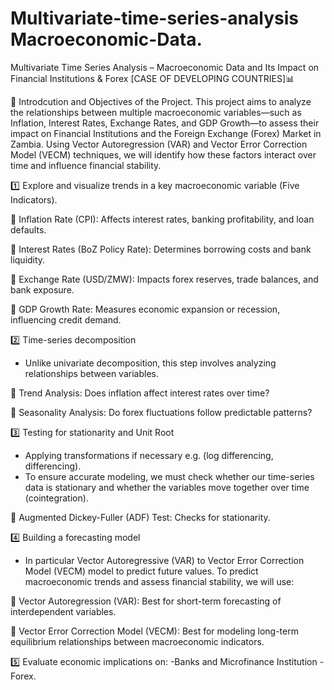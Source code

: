 # Multivariate-time-series-analysis Macroeconomic-Data.
Multivariate Time Series Analysis – Macroeconomic Data and Its Impact on Financial Institutions & Forex [CASE OF DEVELOPING COUNTRIES]📊

📌 Introdcution and Objectives of the Project.
This project aims to analyze the relationships between multiple macroeconomic variables—such as Inflation, Interest Rates, Exchange Rates, and GDP Growth—to assess their impact on Financial Institutions and the Foreign Exchange (Forex) Market in Zambia. Using Vector Autoregression (VAR) and Vector Error Correction Model (VECM) techniques, we will identify how these factors interact over time and influence financial stability.

1️⃣ Explore and visualize trends in a key macroeconomic variable (Five Indicators).

🔹 Inflation Rate (CPI): Affects interest rates, banking profitability, and loan defaults.

🔹 Interest Rates (BoZ Policy Rate): Determines borrowing costs and bank liquidity.

🔹 Exchange Rate (USD/ZMW): Impacts forex reserves, trade balances, and bank exposure.

🔹 GDP Growth Rate: Measures economic expansion or recession, influencing credit demand.
  
2️⃣ Time-series decomposition
- Unlike univariate decomposition, this step involves analyzing relationships between variables.

🔹 Trend Analysis: Does inflation affect interest rates over time?

🔹 Seasonality Analysis: Do forex fluctuations follow predictable patterns?
  
3️⃣ Testing for stationarity and Unit Root
- Applying transformations if necessary e.g. (log differencing, differencing).
- To ensure accurate modeling, we must check whether our time-series data is stationary and whether the variables move together over time (cointegration).
  
🔹 Augmented Dickey-Fuller (ADF) Test: Checks for stationarity.
  
4️⃣ Building a forecasting model
- In particular Vector Autoregressive (VAR) to Vector Error Correction Model (VECM) model to predict future values.
  To predict macroeconomic trends and assess financial stability, we will use:

🔹 Vector Autoregression (VAR): Best for short-term forecasting of interdependent variables.

🔹 Vector Error Correction Model (VECM): Best for modeling long-term equilibrium relationships between macroeconomic indicators.

5️⃣ Evaluate economic implications on:
-Banks and Microfinance Institution
-Forex.
